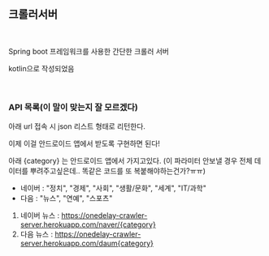 ## 크롤러서버

<br>

Spring boot 프레임워크를 사용한 간단한 크롤러 서버

kotlin으로 작성되었음

<br>

### API 목록(이 말이 맞는지 잘 모르겠다)

아래 url 접속 시 json 리스트 형태로 리턴한다.

이제 이걸 안드로이드 앱에서 받도록 구현하면 된다!

아래 {category} 는 안드로이드 앱에서 가지고있다. (이 파라미터 안보낼 경우 전체 데이터를 뿌려주고싶은데.. 똑같은 코드를 또 복붙해야하는건가?ㅠㅠ)

- 네이버 : "정치", "경제", "사회", "생활/문화", "세계", "IT/과학"
- 다음 : "뉴스", "연예", "스포츠"

1. 네이버 뉴스 : https://onedelay-crawler-server.herokuapp.com/naver/{category}
2. 다음 뉴스 : https://onedelay-crawler-server.herokuapp.com/daum{category}

<br>

